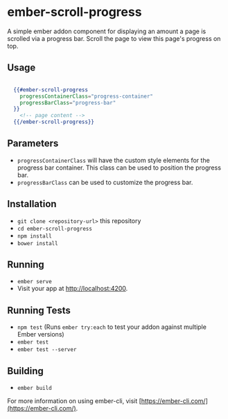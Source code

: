 # ember-scroll-progress

A simple ember addon component for displaying an amount a page is scrolled via a progress bar.
Scroll the page to view this page's progress on top.

## Usage

```handlebars

  {{#ember-scroll-progress
    progressContainerClass="progress-container"
    progressBarClass="progress-bar"
  }}
    <!-- page content -->
  {{/ember-scroll-progress}}

```

## Parameters

* `progressContainerClass` will have the custom style elements for the progress bar container. This class can be used to position the progress bar.
* `progressBarClass` can be used to customize the progress bar.

## Installation

* `git clone <repository-url>` this repository
* `cd ember-scroll-progress`
* `npm install`
* `bower install`

## Running

* `ember serve`
* Visit your app at [http://localhost:4200](http://localhost:4200).

## Running Tests

* `npm test` (Runs `ember try:each` to test your addon against multiple Ember versions)
* `ember test`
* `ember test --server`

## Building

* `ember build`

For more information on using ember-cli, visit [https://ember-cli.com/](https://ember-cli.com/).
